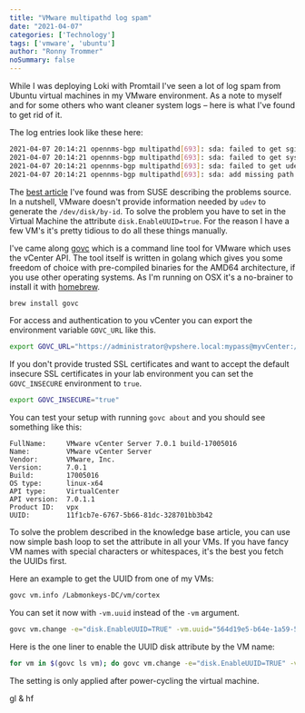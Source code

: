 ```yaml
---
title: "VMware multipathd log spam"
date: "2021-04-07"
categories: ['Technology']
tags: ['vmware', 'ubuntu']
author: "Ronny Trommer"
noSummary: false
---
```


While I was deploying Loki with Promtail I've seen a lot of log spam from Ubuntu virtual machines in my VMware environment.
As a note to myself and for some others who want cleaner system logs – here is what I've found to get rid of it.

The log entries look like these here:

```bash
2021-04-07 20:14:21 opennms-bgp multipathd[693]: sda: failed to get sgio uid: No such file or directory
2021-04-07 20:14:21 opennms-bgp multipathd[693]: sda: failed to get sysfs uid: Invalid argument
2021-04-07 20:14:21 opennms-bgp multipathd[693]: sda: failed to get udev uid: Invalid argument
2021-04-07 20:14:21 opennms-bgp multipathd[693]: sda: add missing path
```

The [best article](https://www.suse.com/support/kb/doc/?id=000016951) I've found was from SUSE describing the problems source.
In a nutshell, VMware doesn't provide information needed by `udev` to generate the `/dev/disk/by-id`.
To solve the problem you have to set in the Virtual Machine the attribute `disk.EnableUUID=true`.
For the reason I have a few VM's it's pretty tidious to do all these things manually.

I've came along [govc](https://github.com/vmware/govmomi/tree/master/govc) which is a command line tool for VMware which uses the vCenter API.
The tool itself is written in golang which gives you some freedom of choice with pre-compiled binaries for the AMD64 architecture, if you use other operating systems.
As I'm running on OSX it's a no-brainer to install it with [homebrew](https://brew.sh).

```bash
brew install govc
```

For access and authentication to you vCenter you can export the environment variable `GOVC_URL` like this.

```bash
export GOVC_URL="https://administrator@vpshere.local:mypass@myvCenter:/sdk"
```

If you don't provide trusted SSL certificates and want to accept the default insecure SSL certificates in your lab environment you can set the `GOVC_INSECURE` environment to `true`.

```bash
export GOVC_INSECURE="true"
```

You can test your setup with running `govc about` and you should see something like this:

```plain
FullName:     VMware vCenter Server 7.0.1 build-17005016
Name:         VMware vCenter Server
Vendor:       VMware, Inc.
Version:      7.0.1
Build:        17005016
OS type:      linux-x64
API type:     VirtualCenter
API version:  7.0.1.1
Product ID:   vpx
UUID:         11f1cb7e-6767-5b66-81dc-328701bb3b42
```

To solve the problem described in the knowledge base article, you can use now simple bash loop to set the attribute in all your VMs.
If you have fancy VM names with special characters or whitespaces, it's the best you fetch the UUIDs first.

Here an example to get the UUID from one of my VMs:

```bash
govc vm.info /Labmonkeys-DC/vm/cortex
```

You can set it now with `-vm.uuid` instead of the `-vm` argument.

```bash
govc vm.change -e="disk.EnableUUID=TRUE" -vm.uuid="564d19e5-b64e-1a59-5986-9e417ace343b"
```

Here is the one liner to enable the UUID disk attribute by the VM name:

```bash
for vm in $(govc ls vm); do govc vm.change -e="disk.EnableUUID=TRUE" -vm="${vm}"; done
```

The setting is only applied after power-cycling the virtual machine.

gl & hf
